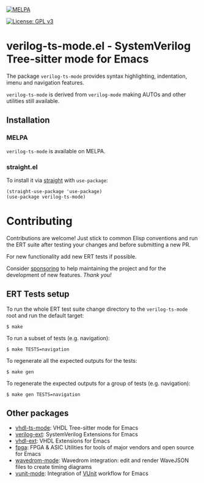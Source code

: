 [![MELPA](https://melpa.org/packages/verilog-ts-mode-badge.svg)](https://melpa.org/#/verilog-ts-mode)
<!-- [![MELPA Stable](https://stable.melpa.org/packages/verilog-ts-mode-badge.svg)](https://stable.melpa.org/#/verilog-ts-mode) -->
<!-- [![Build Status](https://github.com/gmlarumbe/verilog-ts-mode/workflows/ERT-straight/badge.svg)](https://github.com/gmlarumbe/verilog-ts-mode/actions/workflows/build_straight.yml) -->
<!-- [![Build Status](https://github.com/gmlarumbe/verilog-ts-mode/workflows/ERT-package-el/badge.svg)](https://github.com/gmlarumbe/verilog-ts-mode/actions/workflows/build_package.yml) -->
[![License: GPL v3](https://img.shields.io/badge/License-GPL%20v3-blue.svg)](https://www.gnu.org/licenses/gpl-3.0)

# verilog-ts-mode.el - SystemVerilog Tree-sitter mode for Emacs #

The package `verilog-ts-mode` provides syntax highlighting,
indentation, imenu and navigation features.

`verilog-ts-mode` is derived from `verilog-mode` making AUTOs and other utilities still available.

<!-- For more information see the [wiki](https://github.com/gmlarumbe/verilog-ts-mode/wiki/Tree-sitter). -->


## Installation ##

### MELPA ###

`verilog-ts-mode` is available on MELPA.

### straight.el ###

To install it via [straight](https://github.com/radian-software/straight.el) with `use-package`:

```emacs-lisp
(straight-use-package 'use-package)
(use-package verilog-ts-mode)
```

# Contributing #

Contributions are welcome! Just stick to common Elisp conventions and run the ERT suite after testing your changes and before submitting a new PR.

For new functionality add new ERT tests if possible.

Consider [sponsoring](https://github.com/sponsors/gmlarumbe) to help
maintaining the project and for the development of new features. *Thank you!*

## ERT Tests setup ###

To run the whole ERT test suite change directory to the `verilog-ts-mode` root and run the default target:

```shell
$ make
```

To run a subset of tests (e.g. navigation):

```shell
$ make TESTS=navigation
```

To regenerate all the expected outputs for the tests:

```shell
$ make gen
```

To regenerate the expected outputs for a group of tests (e.g. navigation):

```shell
$ make gen TESTS=navigation
```


## Other packages
* [vhdl-ts-mode](https://github.com/gmlarumbe/vhdl-ext): VHDL Tree-sitter mode for Emacs
* [verilog-ext](https://github.com/gmlarumbe/verilog-ext): SystemVerilog Extensions for Emacs
* [vhdl-ext](https://github.com/gmlarumbe/vhdl-ext): VHDL Extensions for Emacs
* [fpga](https://github.com/gmlarumbe/fpga): FPGA & ASIC Utilities for tools of major vendors and open source for Emacs
* [wavedrom-mode](https://github.com/gmlarumbe/wavedrom-mode): Wavedrom integration: edit and render WaveJSON files to create timing diagrams
* [vunit-mode](https://github.com/embed-me/vunit-mode.git): Integration of [VUnit](https://github.com/VUnit/vunit) workflow for Emacs
